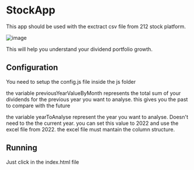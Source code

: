 # StockApp

This app should be used with the exctract csv file from 212 stock platform.

![image](https://user-images.githubusercontent.com/20630791/183755748-31d9ff11-2d82-4f60-b60c-a1c7d1cba3b0.png)

This will help you understand your dividend portfolio growth.

## Configuration

You need to setup the config.js file inside the js folder

the variable previousYearValueByMonth represents the total sum of your dividends for the previous year you want to analyse. this gives you the past to compare with the future

the variable yearToAnalyse represent the year you want to analyse. Doesn't need to the the current year. you can set this value to 2022 and use the excel file from 2022. the excel file must mantain the column structure.

## Running

Just click in the index.html file
